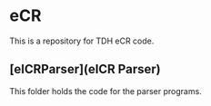 # eCR
This is a repository for TDH eCR code.

## [eICRParser](eICR Parser)
This folder holds the code for the parser programs.
